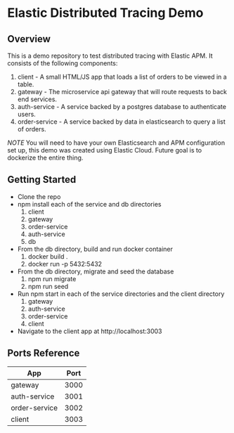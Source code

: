 # Elastic Distributed Tracing Demo

## Overview
 This is a demo repository to test distributed tracing with Elastic APM. It consists of the following components:
 1. client - A small HTML/JS app that loads a list of orders to be viewed in a table.
 2. gateway - The microservice api gateway that will route requests to back end services.
 3. auth-service - A service backed by a postgres database to authenticate users.
 4. order-service - A service backed by data in elasticsearch to query a list of orders.

 *NOTE* You will need to have your own Elasticsearch and APM configuration set up, this demo was created using Elastic Cloud. Future goal is to dockerize the entire thing.

## Getting Started
* Clone the repo
* npm install each of the service and db directories
  1. client
  1. gateway
  1. order-service
  1. auth-service
  1. db
* From the db directory, build and run docker container
  1. docker build .
  1. docker run -p 5432:5432 <image id from build>
* From the db directory, migrate and seed the database
  1. npm run migrate
  1. npm run seed
* Run npm start in each of the service directories and the client directory
  1. gateway
  1. auth-service
  1. order-service
  1. client
* Navigate to the client app at http://localhost:3003

## Ports Reference
App | Port 
--- | --- 
gateway | 3000 
auth-service | 3001 
order-service | 3002
client | 3003